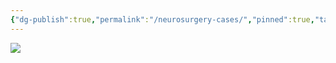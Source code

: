 ```yaml
---
{"dg-publish":true,"permalink":"/neurosurgery-cases/","pinned":true,"tags":["gardenEntry"],"created":"2023-05-27T13:58:35.000-07:00","updated":"2024-06-18T10:51:36.047-07:00"}
---
```



![](https://i.imgur.com/CyUoasc.png)
